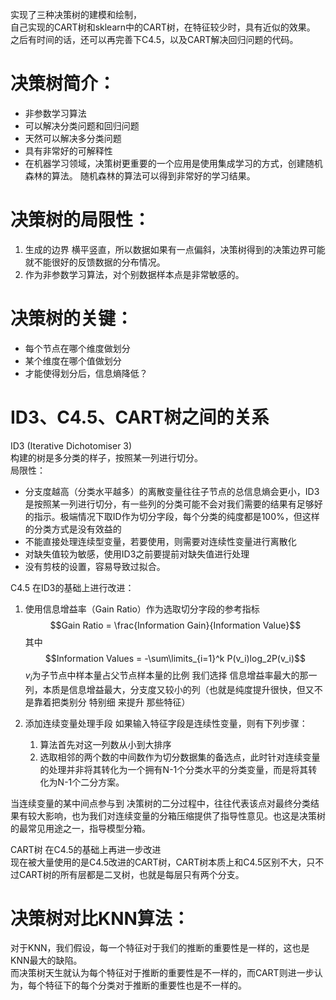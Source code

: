 实现了三种决策树的建模和绘制，  
自己实现的CART树和sklearn中的CART树，在特征较少时，具有近似的效果。
之后有时间的话，还可以再完善下C4.5，以及CART解决回归问题的代码。

# 决策树简介：
* 非参数学习算法
* 可以解决分类问题和回归问题
* 天然可以解决多分类问题
* 具有非常好的可解释性
* 在机器学习领域，决策树更重要的一个应用是使用集成学习的方式，创建随机森林的算法。  随机森林的算法可以得到非常好的学习结果。

# 决策树的局限性：
1. 生成的边界 横平竖直，所以数据如果有一点偏斜，决策树得到的决策边界可能就不能很好的反馈数据的分布情况。
2. 作为非参数学习算法，对个别数据样本点是非常敏感的。

# 决策树的关键：
* 每个节点在哪个维度做划分
* 某个维度在哪个值做划分
* 才能使得划分后，信息熵降低？

# ID3、C4.5、CART树之间的关系
ID3 (Iterative Dichotomiser 3)  
构建的树是多分类的样子，按照某一列进行切分。  
局限性：
* 分支度越高（分类水平越多）的离散变量往往子节点的总信息熵会更小，ID3是按照某一列进行切分，有一些列的分类可能不会对我们需要的结果有足够好的指示。极端情况下取ID作为切分字段，每个分类的纯度都是100%，但这样的分类方式是没有效益的
* 不能直接处理连续型变量，若要使用，则需要对连续性变量进行离散化
* 对缺失值较为敏感，使用ID3之前要提前对缺失值进行处理
* 没有剪枝的设置，容易导致过拟合。

C4.5 
在ID3的基础上进行改进：
1. 使用信息增益率（Gain Ratio）作为选取切分字段的参考指标
$$Gain Ratio = \frac{Information Gain}{Information Value}$$
其中$$Information Values = -\sum\limits_{i=1}^k P(v_i)log_2P(v_i)$$
$v_i$为子节点中样本量占父节点样本量的比例
我们选择 信息增益率最大的那一列，本质是信息增益最大，分支度又较小的列（也就是纯度提升很快，但又不是靠着把类别分 特别细 来提升 那些特征）

2. 添加连续变量处理手段
	如果输入特征字段是连续性变量，则有下列步骤：
	1. 算法首先对这一列数从小到大排序
	2. 选取相邻的两个数的中间数作为切分数据集的备选点，此时针对连续变量的处理并非将其转化为一个拥有N-1个分类水平的分类变量，而是将其转化为N-1个二分方案。

当连续变量的某中间点参与到 决策树的二分过程中，往往代表该点对最终分类结果有较大影响，也为我们对连续变量的分箱压缩提供了指导性意见。也这是决策树的最常见用途之一，指导模型分箱。

CART树
在C4.5的基础上再进一步改进  
现在被大量使用的是C4.5改进的CART树，CART树本质上和C4.5区别不大，只不过CART树的所有层都是二叉树，也就是每层只有两个分支。

# 决策树对比KNN算法：
对于KNN，我们假设，每一个特征对于我们的推断的重要性是一样的，这也是KNN最大的缺陷。  
而决策树天生就认为每个特征对于推断的重要性是不一样的，而CART则进一步认为，每个特征下的每个分类对于推断的重要性也是不一样的。
